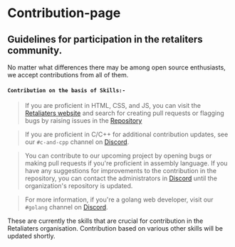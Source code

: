 # Contribution-page
## Guidelines for participation in the retaliters community.
No matter what differences there may be among open source enthusiasts, we accept contributions from all of them.

#### `Contribution on the basis of Skills:-`

>If you are proficient in HTML, CSS, and JS, you can visit the [Retaliaters website](https://retaliaters.vercel.app/) and search for creating pull requests or flagging bugs by raising issues in the [Repository](https://github.com/KCREEK/retaliaters)

>If you are proficient in C/C++ for additional contribution updates, see our `#c-and-cpp` channel on [Discord](https://discord.com/invite/8fRqcDb5Te).

>You can contribute to our upcoming project by opening bugs or making pull requests if you're proficient in assembly language. If you have any suggestions for improvements to the contribution in the repository, you can contact the administrators in [Discord](https://discord.com/invite/8fRqcDb5Te) until the organization's repository is updated.

>For more information, if you're a golang web developer, visit our `#golang` channel on [Discord](https://discord.com/invite/8fRqcDb5Te).

These are currently the skills that are crucial for contribution in the Retaliaters organisation. Contribution based on various other skills will be updated shortly.
